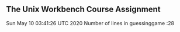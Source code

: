  ## The Unix Workbench Course Assignment
Sun May 10 03:41:26 UTC 2020
Number of lines in guessinggame :28
